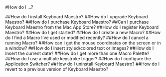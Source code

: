 #How do I ...?

##How do I install Keyboard Maestro?
##How do I upgrade Keyboard Maestro?
##How do I purchase Keyboard Maestro?
##Can I purchase Keyboard Maestro from the Mac App Store?
##How do I register Keyboard Maestro?
##How do I get started?
##How do I create a new Macro?
##How do I find a Macro I've used or modified recently?
##How do I cancel a running Macro?
##How can I get the mouse coordinates on the screen or in a window?
##How do I insert styled/colored text or images?
##How do I Insert the current date?
##How do I get more than one Macro Palette?
##How do I use a multiple keystroke trigger?
##How do I configure the Application Switcher?
##How do I uninstall Keyboard Maestro?
##How do I revert to a previous version of Keyboard Maestro?

